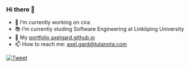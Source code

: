 ### Hi there 👋

- :hammer: I’m currently working on cira
- :books: I’m currently studing Software Engineering at Linköping University
- :file_folder: My [portfolio axelgard.github.io](https://axelgard.github.io/)
- 📫 How to reach me: axel.gard@tutanota.com

[![Tweet](https://img.shields.io/twitter/url/http/shields.io.svg?style=social)](https://twitter.com/Axel_Gard)
